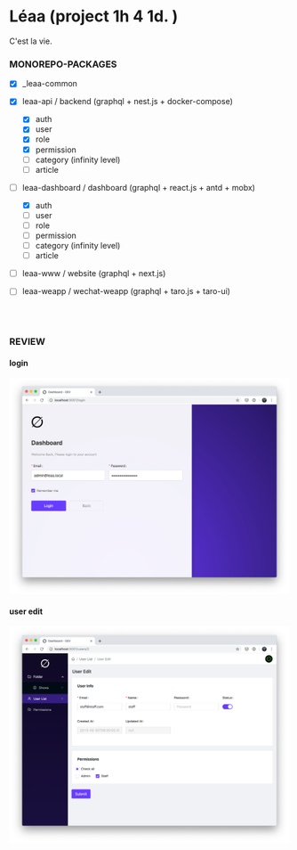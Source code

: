 # Léaa (project 1h 4 1d. )

C'est la vie.


### __MONOREPO-PACKAGES__


- [x] _leaa-common
- [x] leaa-api       / backend       (graphql + nest.js + docker-compose)
  - [x] auth
  - [x] user
  - [x] role
  - [x] permission
  - [ ] category (infinity level)
  - [ ] article
- [ ] leaa-dashboard / dashboard    (graphql + react.js + antd + mobx)
  - [x] auth
  - [ ] user
  - [ ] role
  - [ ] permission
  - [ ] category (infinity level)
  - [ ] article
- [ ] leaa-www       / website      (graphql + next.js)
- [ ] leaa-weapp     / wechat-weapp (graphql + taro.js + taro-ui)


<br>
<br>

### __REVIEW__

#### login
![login](./designs/ui/login.png)


#### user edit
![user-edit](./designs/ui/user-edit.png)
